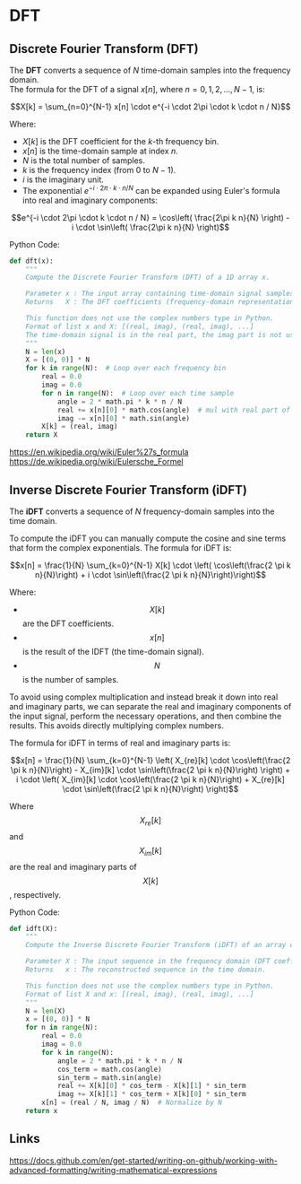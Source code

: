 # DFT


## Discrete Fourier Transform (DFT)

The **DFT** converts a sequence of $N$ time-domain samples into the frequency domain.  
The formula for the DFT of a signal $x[n]$, where $n = 0, 1, 2, \dots, N-1$, is:

```math
X[k] = \sum_{n=0}^{N-1} x[n] \cdot e^{-i \cdot 2\pi \cdot k \cdot n / N}
```

Where:
- $X[k]$ is the DFT coefficient for the $k$-th frequency bin.
- $x[n]$ is the time-domain sample at index $n$.
- $N$ is the total number of samples.
- $k$ is the frequency index (from 0 to $N-1$).
- $i$ is the imaginary unit.
- The exponential $e^{-i \cdot 2\pi \cdot k \cdot n / N}$ can be expanded using Euler's formula into real and imaginary components:
```math
e^{-i \cdot 2\pi \cdot k \cdot n / N} = \cos\left( \frac{2\pi k n}{N} \right) - i \cdot \sin\left( \frac{2\pi k n}{N} \right)
```

Python Code:

```python
def dft(x):
    """
    Compute the Discrete Fourier Transform (DFT) of a 1D array x.

    Parameter x : The input array containing time-domain signal samples.
    Returns   X : The DFT coefficients (frequency-domain representation).

    This function does not use the complex numbers type in Python.
    Format of list x and X: [(real, imag), (real, imag), ...]
    The time-domain signal is in the real part, the imag part is not used.
    """
    N = len(x)
    X = [(0, 0)] * N
    for k in range(N):  # Loop over each frequency bin
        real = 0.0
        imag = 0.0
        for n in range(N):  # Loop over each time sample
            angle = 2 * math.pi * k * n / N
            real += x[n][0] * math.cos(angle)  # mul with real part of x[n]
            imag -= x[n][0] * math.sin(angle)
        X[k] = (real, imag)
    return X
```

<https://en.wikipedia.org/wiki/Euler%27s_formula>  
<https://de.wikipedia.org/wiki/Eulersche_Formel>  


## Inverse Discrete Fourier Transform (iDFT)

The **iDFT** converts a sequence of $N$ frequency-domain samples into the time domain.  

To compute the iDFT you can manually compute the cosine and sine terms that form the complex exponentials. The formula for iDFT is:

```math
x[n] = \frac{1}{N} \sum_{k=0}^{N-1} X[k] \cdot \left( \cos\left(\frac{2 \pi k n}{N}\right) + i \cdot \sin\left(\frac{2 \pi k n}{N}\right)\right)
```

Where:
- $$X[k]$$ are the DFT coefficients.
- $$x[n]$$ is the result of the IDFT (the time-domain signal).
- $$N$$ is the number of samples.

To avoid using complex multiplication and instead break it down into real and imaginary parts, we can separate the real and imaginary components of the input signal, perform the necessary operations, and then combine the results. This avoids directly multiplying complex numbers.

The formula for iDFT in terms of real and imaginary parts is:

```math
x[n] = \frac{1}{N} \sum_{k=0}^{N-1} \left( X_{re}[k] \cdot \cos\left(\frac{2 \pi k n}{N}\right) - X_{im}[k] \cdot \sin\left(\frac{2 \pi k n}{N}\right) \right) + i \cdot \left( X_{im}[k] \cdot \cos\left(\frac{2 \pi k n}{N}\right) + X_{re}[k] \cdot \sin\left(\frac{2 \pi k n}{N}\right) \right)
```

Where $$X_{re}[k]$$ and $$X_{im}[k]$$ are the real and imaginary parts of $$X[k]$$, respectively.

Python Code:

```python
def idft(X):
    """
    Compute the Inverse Discrete Fourier Transform (iDFT) of an array of DFT coefficients.

    Parameter X : The input sequence in the frequency domain (DFT coefficients).
    Returns   x : The reconstructed sequence in the time domain.

    This function does not use the complex numbers type in Python.
    Format of list X and x: [(real, imag), (real, imag), ...]
    """
    N = len(X)
    x = [(0, 0)] * N
    for n in range(N):
        real = 0.0
        imag = 0.0
        for k in range(N):
            angle = 2 * math.pi * k * n / N
            cos_term = math.cos(angle)
            sin_term = math.sin(angle)
            real += X[k][0] * cos_term - X[k][1] * sin_term
            imag += X[k][1] * cos_term + X[k][0] * sin_term
        x[n] = (real / N, imag / N)  # Normalize by N
    return x
```

## Links

<https://docs.github.com/en/get-started/writing-on-github/working-with-advanced-formatting/writing-mathematical-expressions>

